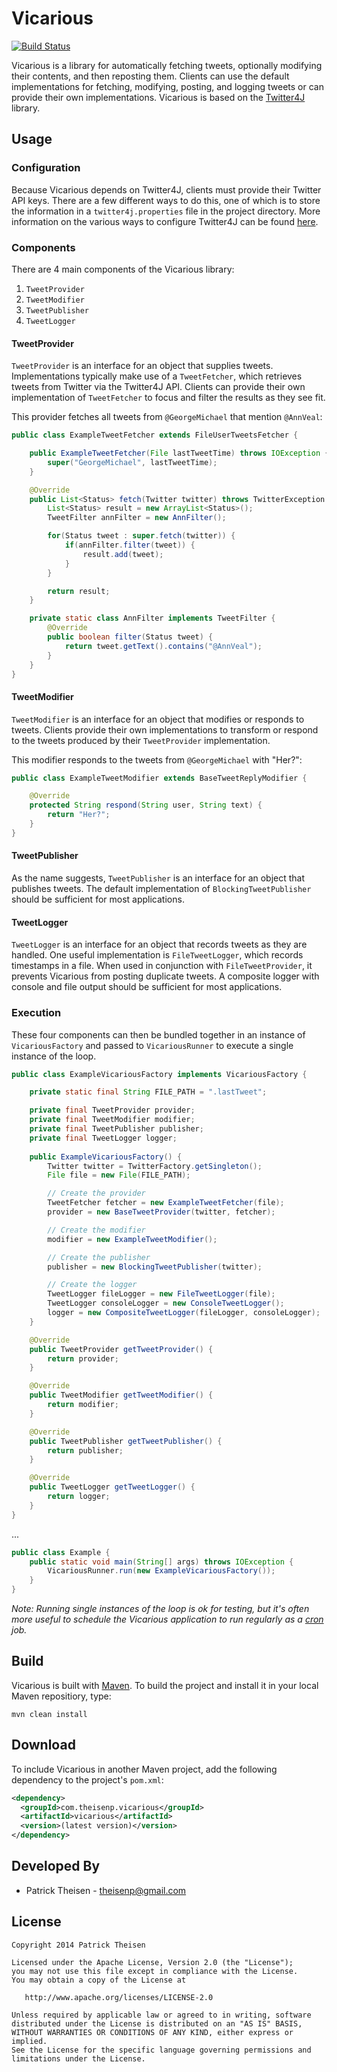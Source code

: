 Vicarious
=========

[![Build Status](https://travis-ci.org/theisenp/vicarious.png?branch=version-1.1.0)](https://travis-ci.org/theisenp/vicarious)

Vicarious is a library for automatically fetching tweets, optionally modifying their contents, and then reposting them. Clients can use the default implementations for fetching, modifying, posting, and logging tweets or can provide their own implementations. Vicarious is based on the [Twitter4J][1] library.

Usage
-----

### Configuration ###

Because Vicarious depends on Twitter4J, clients must provide their Twitter API keys. There are a few different ways to do this, one of which is to store the information in a `twitter4j.properties` file in the project directory. More information on the various ways to configure Twitter4J can be found [here][2].

### Components ###

There are 4 main components of the Vicarious library:

1. `TweetProvider`
2. `TweetModifier`
3. `TweetPublisher`
4. `TweetLogger`

#### TweetProvider ####

`TweetProvider` is an interface for an object that supplies tweets. Implementations typically make use of a `TweetFetcher`, which retrieves tweets from Twitter via the Twitter4J API. Clients can provide their own implementation of `TweetFetcher` to focus and filter the results as they see fit.

This provider fetches all tweets from `@GeorgeMichael` that mention `@AnnVeal`:

```java
public class ExampleTweetFetcher extends FileUserTweetsFetcher {

	public ExampleTweetFetcher(File lastTweetTime) throws IOException {
		super("GeorgeMichael", lastTweetTime);
	}

	@Override
	public List<Status> fetch(Twitter twitter) throws TwitterException {
		List<Status> result = new ArrayList<Status>();
		TweetFilter annFilter = new AnnFilter();

		for(Status tweet : super.fetch(twitter)) {
			if(annFilter.filter(tweet)) {
				result.add(tweet);
			}
		}

		return result;
	}

	private static class AnnFilter implements TweetFilter {
		@Override
		public boolean filter(Status tweet) {
			return tweet.getText().contains("@AnnVeal");
		}
	}
}	
```

#### TweetModifier ####

`TweetModifier` is an interface for an object that modifies or responds to tweets. Clients provide their own implementations to transform or respond to the tweets produced by their `TweetProvider` implementation.

This modifier responds to the tweets from `@GeorgeMichael` with "Her?":

```java
public class ExampleTweetModifier extends BaseTweetReplyModifier {

	@Override
	protected String respond(String user, String text) {
		return "Her?";
	}
}
```

#### TweetPublisher ####

As the name suggests, `TweetPublisher` is an interface for an object that publishes tweets. The default implementation of `BlockingTweetPublisher` should be sufficient for most applications.

#### TweetLogger ####

`TweetLogger` is an interface for an object that records tweets as they are handled. One useful implementation is `FileTweetLogger`, which records timestamps in a file. When used in conjunction with `FileTweetProvider`, it prevents Vicarious from posting duplicate tweets. A composite logger with console and file output should be sufficient for most applications.

### Execution ###

These four components can then be bundled together in an instance of `VicariousFactory` and passed to `VicariousRunner` to execute a single instance of the loop.

```java
public class ExampleVicariousFactory implements VicariousFactory {

	private static final String FILE_PATH = ".lastTweet";

	private final TweetProvider provider;
	private final TweetModifier modifier;
	private final TweetPublisher publisher;
	private final TweetLogger logger;
	
	public ExampleVicariousFactory() {
		Twitter twitter = TwitterFactory.getSingleton();
		File file = new File(FILE_PATH);

		// Create the provider
		TweetFetcher fetcher = new ExampleTweetFetcher(file);
		provider = new BaseTweetProvider(twitter, fetcher);

		// Create the modifier
		modifier = new ExampleTweetModifier();

		// Create the publisher
		publisher = new BlockingTweetPublisher(twitter);

		// Create the logger
		TweetLogger fileLogger = new FileTweetLogger(file);
		TweetLogger consoleLogger = new ConsoleTweetLogger();
		logger = new CompositeTweetLogger(fileLogger, consoleLogger);
	}

	@Override
	public TweetProvider getTweetProvider() {
		return provider;
	}

	@Override
	public TweetModifier getTweetModifier() {
		return modifier;
	}

	@Override
	public TweetPublisher getTweetPublisher() {
		return publisher;
	}

	@Override
	public TweetLogger getTweetLogger() {
		return logger;
	}
}
```

...


```java
public class Example {
	public static void main(String[] args) throws IOException {
		VicariousRunner.run(new ExampleVicariousFactory());
	}
}
```

_Note: Running single instances of the loop is ok for testing, but it's often more useful to schedule the Vicarious application to run regularly as a [cron][3] job._


Build
-----

Vicarious is built with [Maven][4]. To build the project and install it in your local Maven repositiory, type:

	mvn clean install

Download
--------

To include Vicarious in another Maven project, add the following dependency to the project's `pom.xml`:

```xml
<dependency>
  <groupId>com.theisenp.vicarious</groupId>
  <artifactId>vicarious</artifactId>
  <version>(latest version)</version>
</dependency>
```

Developed By
------------

* Patrick Theisen - <theisenp@gmail.com>

License
-------

    Copyright 2014 Patrick Theisen

    Licensed under the Apache License, Version 2.0 (the "License");
    you may not use this file except in compliance with the License.
    You may obtain a copy of the License at

       http://www.apache.org/licenses/LICENSE-2.0

    Unless required by applicable law or agreed to in writing, software
    distributed under the License is distributed on an "AS IS" BASIS,
    WITHOUT WARRANTIES OR CONDITIONS OF ANY KIND, either express or implied.
    See the License for the specific language governing permissions and
    limitations under the License.


[1]: http://twitter4j.org/en/index.html
[2]: http://twitter4j.org/en/configuration.html
[3]: http://en.wikipedia.org/wiki/Cron
[4]: http://maven.apache.org/